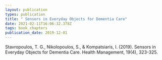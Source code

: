 ```yaml
---
layout: publication
types: publication
title: " Sensors in Everyday Objects for Dementia Care"
date: 2021-02-11T16:06:32.378Z
tags: book_chapters
publication_date: 2019-12-01
---
```

Stavropoulos, T. G., Nikolopoulos, S., & Kompatsiaris, I. (2019). Sensors in Everyday Objects for Dementia Care. Health Management, 19(4), 323-325.